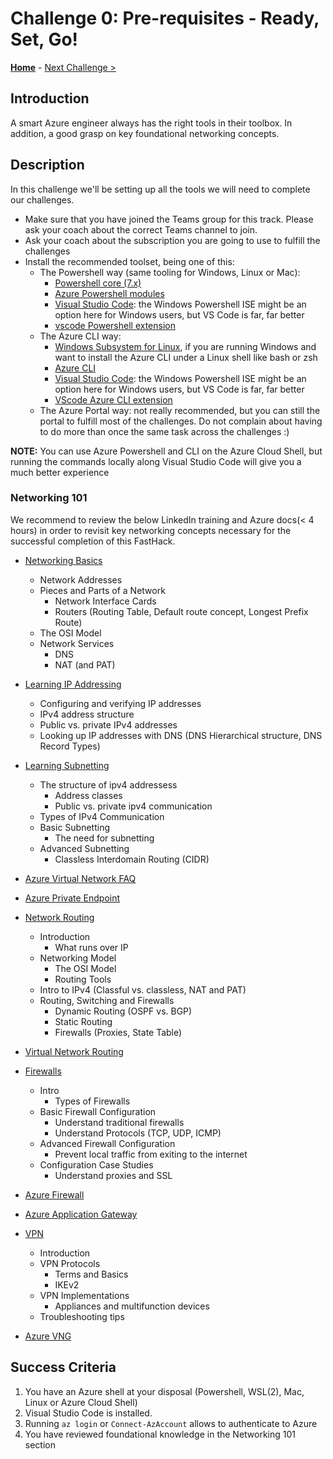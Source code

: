 # Challenge 0: Pre-requisites - Ready, Set, Go! 

**[Home](../README.md)** - [Next Challenge >](./01-HubNSpoke-basic.md)

## Introduction

A smart Azure engineer always has the right tools in their toolbox. In addition, a good grasp on key foundational networking concepts.

## Description

In this challenge we'll be setting up all the tools we will need to complete our challenges.

- Make sure that you have joined the Teams group for this track. Please ask your coach about the correct Teams channel to join.
- Ask your coach about the subscription you are going to use to fulfill the challenges
- Install the recommended toolset, being one of this:
    - The Powershell way (same tooling for Windows, Linux or Mac):
        - [Powershell core (7.x)](https://docs.microsoft.com/en-us/powershell/scripting/overview)
        - [Azure Powershell modules](https://docs.microsoft.com/en-us/powershell/azure/new-azureps-module-az)
        - [Visual Studio Code](https://code.visualstudio.com/): the Windows Powershell ISE might be an option here for Windows users, but VS Code is far, far better
        - [vscode Powershell extension](https://marketplace.visualstudio.com/items?itemName=ms-vscode.PowerShell)
    - The Azure CLI way:
        - [Windows Subsystem for Linux](https://docs.microsoft.com/windows/wsl/install-win10), if you are running Windows and want to install the Azure CLI under a Linux shell like bash or zsh
        - [Azure CLI](https://docs.microsoft.com/cli/azure/install-azure-cli)
        - [Visual Studio Code](https://code.visualstudio.com/): the Windows Powershell ISE might be an option here for Windows users, but VS Code is far, far better
        - [VScode Azure CLI extension](https://marketplace.visualstudio.com/items?itemName=ms-vscode.azurecli)
    - The Azure Portal way: not really recommended, but you can still the portal to fulfill most of the challenges. Do not complain about having to do more than once the same task across the challenges :)

**NOTE:** You can use Azure Powershell and CLI on the Azure Cloud Shell, but running the commands locally along Visual Studio Code will give you a much better experience

### Networking 101

We recommend to review the below LinkedIn training and Azure docs(< 4 hours) in order to revisit key networking concepts necessary for the successful completion of this FastHack.

- [Networking Basics](https://www.linkedin.com/learning/networking-foundations-networking-basics?u=3322)
    - Network Addresses
    - Pieces and Parts of a Network
        - Network Interface Cards
        - Routers (Routing Table, Default route concept, Longest Prefix Route)
    - The OSI Model
    - Network Services
	    - DNS
	    - NAT (and PAT)

- [Learning IP Addressing](https://www.linkedin.com/learning/learning-ip-addressing-2019?u=3322)
    - Configuring and verifying IP addresses
    - IPv4 address structure
    - Public vs. private IPv4 addresses
    - Looking up IP addresses with DNS (DNS Hierarchical structure, DNS Record Types)

- [Learning Subnetting](https://www.linkedin.com/learning/learning-subnetting-2019?u=3322)
    - The structure of ipv4 addressess
        - Address classes
        - Public vs. private ipv4 communication
    - Types of IPv4 Communication
    - Basic Subnetting
        - The need for subnetting
    - Advanced Subnetting
        - Classless Interdomain Routing (CIDR)

- [Azure Virtual Network FAQ](https://docs.microsoft.com/en-us/azure/virtual-network/virtual-networks-faq)
- [Azure Private Endpoint](https://docs.microsoft.com/en-us/azure/private-link/private-endpoint-overview)

- [Network Routing](https://www.linkedin.com/learning/introduction-to-network-routing?u=3322)
    - Introduction
        - What runs over IP
    - Networking Model
        - The OSI Model
        - Routing Tools
    - Intro to IPv4 (Classful vs. classless, NAT and PAT)
    - Routing, Switching and Firewalls
        - Dynamic Routing (OSPF vs. BGP)
        - Static Routing
        - Firewalls (Proxies, State Table)

- [Virtual Network Routing](https://docs.microsoft.com/en-us/azure/virtual-network/virtual-networks-udr-overview)

- [Firewalls](https://www.linkedin.com/learning/firewall-administration-essential-training-2?u=3322)
    - Intro
        - Types of Firewalls
    - Basic Firewall Configuration
        - Understand traditional firewalls
        - Understand Protocols (TCP, UDP, ICMP)
    - Advanced Firewall Configuration
        - Prevent local traffic from exiting to the internet
    - Configuration Case Studies
        - Understand proxies and SSL

- [Azure Firewall](https://docs.microsoft.com/en-us/azure/firewall/overview)
- [Azure Application Gateway](https://docs.microsoft.com/en-us/azure/application-gateway/overview)

- [VPN](https://www.linkedin.com/learning/learning-vpn?u=3322)
    - Introduction
    - VPN Protocols
        - Terms and Basics
        - IKEv2
    - VPN Implementations
        - Appliances and multifunction devices
    - Troubleshooting tips

- [Azure VNG](https://docs.microsoft.com/en-us/azure/vpn-gateway/vpn-gateway-about-vpngateways)

## Success Criteria

1. You have an Azure shell at your disposal (Powershell, WSL(2), Mac, Linux or Azure Cloud Shell)
2. Visual Studio Code is installed.
3. Running `az login` or `Connect-AzAccount` allows to authenticate to Azure
4. You have reviewed foundational knowledge in the Networking 101 section
